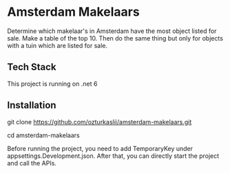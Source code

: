 # Amsterdam Makelaars
Determine which makelaar's in Amsterdam have the most object listed for sale. Make a table of the top 10. Then do the same thing but only for objects with a tuin which are listed for sale.

## Tech Stack
This project is running on .net 6 

## Installation
git clone https://github.com/ozturkaslii/amsterdam-makelaars.git

cd amsterdam-makelaars


Before running the project, you need to add TemporaryKey under appsettings.Development.json. After that, you can directly start the project and call the APIs.
